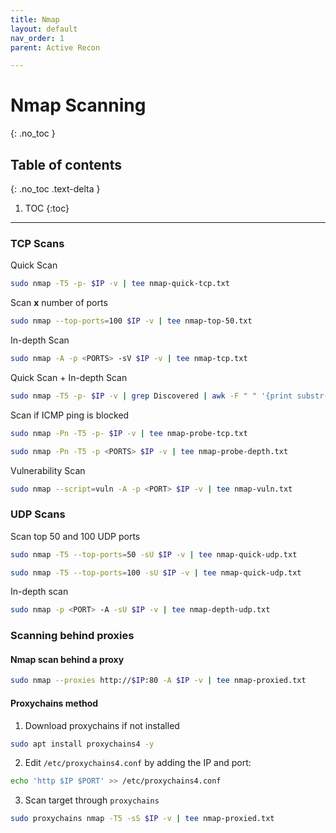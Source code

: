 ```yaml
---
title: Nmap
layout: default
nav_order: 1
parent: Active Recon

---
```


# Nmap Scanning
{: .no_toc }

## Table of contents
{: .no_toc .text-delta }
1. TOC
{:toc}

---


### TCP Scans
Quick Scan
```bash
sudo nmap -T5 -p- $IP -v | tee nmap-quick-tcp.txt
```
Scan **x** number of ports
```bash
sudo nmap --top-ports=100 $IP -v | tee nmap-top-50.txt
```

In-depth Scan
```bash
sudo nmap -A -p <PORTS> -sV $IP -v | tee nmap-tcp.txt
```

Quick Scan + In-depth Scan
```bash
sudo nmap -T5 -p- $IP -v | grep Discovered | awk -F " " '{print substr($4,1,length($4)-4)}' | tee ports.txt && sudo nmap -p $(tr '\n' , < ports.txt) -A $IP -v | tee nmap-depth.txt
```

Scan if ICMP ping is blocked
```bash
sudo nmap -Pn -T5 -p- $IP -v | tee nmap-probe-tcp.txt
```

```bash
sudo nmap -Pn -T5 -p <PORTS> $IP -v | tee nmap-probe-depth.txt
```

Vulnerability Scan
```bash
sudo nmap --script=vuln -A -p <PORT> $IP -v | tee nmap-vuln.txt
```

### UDP Scans
Scan top 50 and 100 UDP ports
```bash
sudo nmap -T5 --top-ports=50 -sU $IP -v | tee nmap-quick-udp.txt
```

```bash
sudo nmap -T5 --top-ports=100 -sU $IP -v | tee nmap-quick-udp.txt
```

In-depth scan
```bash
sudo nmap -p <PORT> -A -sU $IP -v | tee nmap-depth-udp.txt
```

### Scanning behind proxies

#### Nmap scan behind a proxy
```bash
sudo nmap --proxies http://$IP:80 -A $IP -v | tee nmap-proxied.txt
```

#### Proxychains method
1. Download proxychains if not installed
```bash
sudo apt install proxychains4 -y 
```
2. Edit `/etc/proxychains4.conf` by adding the IP and port:
```bash
echo 'http $IP $PORT' >> /etc/proxychains4.conf
```
3. Scan target through `proxychains`
```bash
sudo proxychains nmap -T5 -sS $IP -v | tee nmap-proxied.txt
```

